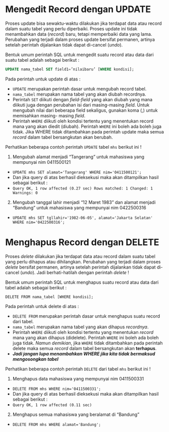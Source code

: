 # Mengedit Record dengan UPDATE

Proses update bisa sewaktu-waktu dilakukan jika terdapat data atau record dalam suatu tabel yang perlu diperbaiki. Proses update ini tidak menambahkan data (_record_) baru, tetapi memperbaiki data yang lama. Perubahan yang terjadi dalam proses update bersifat permanen, artinya setelah perintah dijalankan tidak dapat di-cancel (_undo_).

Bentuk umum perintah SQL untuk mengedit suatu record atau data dari suatu tabel adalah sebagai berikut :

```sql
UPDATE nama_tabel SET field1=’nilaibaru’ [WHERE kondisi];
```

Pada perintah untuk update di atas :

- `UPDATE` merupakan perintah dasar untuk mengubah record tabel.
- `nama_tabel` merupakan nama tabel yang akan diubah recordnya.
- Perintah `SET` diikuti dengan _field-field_ yang akan diubah yang mana diikuti juga dengan perubahan isi dari masing-masing _field_. Untuk mengubah nilai dari beberapa field sekaligus, gunakan koma (,) untuk memisahkan masing- masing _field_.
- Perintah `WHERE` diikuti oleh kondisi tertentu yang menentukan record mana yang akan diedit (diubah). Perintah `WHERE` ini boleh ada boleh juga tidak. Jika WHERE tidak ditambahkan pada perintah update maka semua _record_ dalam tabel bersangkutan akan berubah.

Perhatikan beberapa contoh perintah `UPDATE` tabel `mhs` berikut ini !

1. Mengubah alamat menjadi “Tangerang” untuk mahasiswa yang mempunyai nim 0411500121

- `UPDATE mhs SET alamat='Tangerang' WHERE nim='0411500121';`
- Dan jika query di atas berhasil dieksekusi maka akan ditampilkan hasil sebagai berikut :
- `Query OK, 1 row affected (0.27 sec) Rows matched: 1 Changed: 1 Warnings: 0`

2. Mengubah tanggal lahir menjadi “12 Maret 1983” dan alamat menjadi “Bandung” untuk mahasiswa yang mempunyai nim 0422500316

- `UPDATE mhs SET tgllahir='1982-06-05', alamat='Jakarta Selatan' WHERE nim='0422500316';`

# Menghapus Record dengan DELETE

Proses _delete_ dilakukan jika terdapat data atau record dalam suatu tabel yang perlu dihapus atau dihilangkan. Perubahan yang terjadi dalam proses _delete_ bersifat permanen, artinya setelah perintah dijalankan tidak dapat di-cancel (_undo_). Jadi berhati-hatilah dengan perintah _delete_ !

Bentuk umum perintah SQL untuk menghapus suatu record atau data dari tabel adalah sebagai berikut :

```
DELETE FROM nama_tabel [WHERE kondisi];
```

Pada perintah untuk delete di atas :

- `DELETE FROM` merupakan perintah dasar untuk menghapus suatu record dari tabel.
- `nama_tabel` merupakan nama tabel yang akan dihapus _recordnya_.
- Perintah `WHERE` diikuti oleh kondisi tertentu yang menentukan _record_ mana yang akan dihapus (didelete). Perintah `WHERE` ini boleh ada boleh juga tidak. _Namun demikian_, jika `WHERE` tidak ditambahkan pada perintah delete maka semua _record_ dalam tabel bersangkutan akan **terhapus**.
- **_Jadi jangan lupa menambahkan WHERE jika kita tidak bermaksud mengosongkan tabel_**

Perhatikan beberapa contoh perintah `DELETE` dari tabel `mhs` berikut ini !

1. Menghapus data mahasiswa yang mempunyai nim 0411500331

- `DELETE FROM mhs WHERE nim='0411500331';`
- Dan jika query di atas berhasil dieksekusi maka akan ditampilkan hasil sebagai berikut :
- `Query OK, 1 row affected (0.11 sec)`

2. Menghapus semua mahasiswa yang beralamat di “Bandung”

- `DELETE FROM mhs WHERE alamat='Bandung';`
